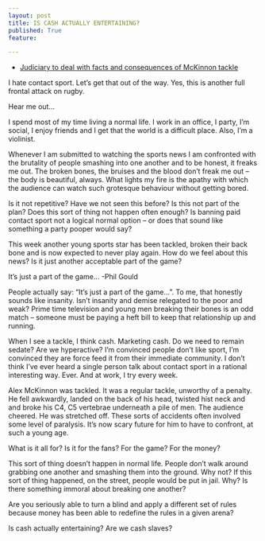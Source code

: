 ```yaml
---
layout: post
title: IS CASH ACTUALLY ENTERTAINING?
published: True
feature: 

---
```


*   [Judiciary to deal with facts and consequences of McKinnon tackle](http://www.smh.com.au/rugby-league/league-news/judiciary-to-deal-with-facts-and-consequences-of-mckinnon-tackle-20140326-zqmvy.html)

I hate contact sport. Let’s get that out of the way. Yes, this is another full frontal attack on rugby.

Hear me out…

I spend most of my time living a normal life. I work in an office, I party, I’m social, I enjoy friends and I get that the world is a difficult place. Also, I’m a violinist.

Whenever I am submitted to watching the sports news I am confronted with the brutality of people smashing into one another and to be honest, it freaks me out. The broken bones, the bruises and the blood don’t freak me out – the body is beautiful, always. What lights my fire is the apathy with which the audience can watch such grotesque behaviour without getting bored.

Is it not repetitive? Have we not seen this before? Is this not part of the plan? Does this sort of thing not happen often enough? Is banning paid contact sport not a logical normal option – or does that sound like something a party pooper would say?

This week another young sports star has been tackled, broken their back bone and is now expected to never play again. How do we feel about this news? Is it just another acceptable part of the game?  

<div class="simplePullQuote">

It’s just a part of the game… -Phil Gould

</div>

People actually say: “It’s just a part of the game…”. To me, that honestly sounds like insanity. Isn’t insanity and demise relegated to the poor and weak? Prime time television and young men breaking their bones is an odd match – someone must be paying a heft bill to keep that relationship up and running.

When I see a tackle, I think cash. Marketing cash. Do we need to remain sedate? Are we hyperactive? I’m convinced people don’t like sport, I’m convinced they are force feed it from their immediate community. I don’t think I’ve ever heard a single person talk about contact sport in a rational interesting way. Ever. And at work, I try every week.

Alex McKinnon was tackled. It was a regular tackle, unworthy of a penalty. He fell awkwardly, landed on the back of his head, twisted hist neck and and broke his C4, C5 vertebrae underneath a pile of men. The audience cheered. He was stretched off. These sorts of accidents often involved some level of paralysis. It’s now scary future for him to have to confront, at such a young age.

What is it all for? Is it for the fans? For the game? For the money?

This sort of thing doesn’t happen in normal life. People don’t walk around grabbing one another and smashing them into the ground. Why not? If this sort of thing happened, on the street, people would be put in jail. Why? Is there something immoral about breaking one another?

Are you seriously able to turn a blind and apply a different set of rules because money has been able to redefine the rules in a given arena?

Is cash actually entertaining? Are we cash slaves?